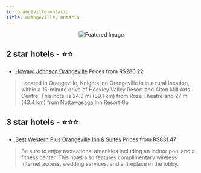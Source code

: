 ```yaml
---
id: orangeville-ontario
title: Orangeville, Ontario
---
```


<center><img src="https://i.travelapi.com/hotels/2000000/1620000/1613000/1612985/35039616_z.jpg" alt="Featured Image" /></center>


##  2 star hotels - ⭐️⭐️

-    [Howard Johnson Orangeville](https://us.hurb.com/hotels/orangeville/howard-johnson-orangeville-JNP-JP989626?cmp=18055) Prices from R$286.22
   > Located in Orangeville, Knights Inn Orangeville is in a rural location, within a 15-minute drive of Hockley Valley Resort and Alton Mill Arts Centre. This hotel is 24.3 mi (39.1 km) from Rose Theatre and 27 mi (43.4 km) from Nottawasaga Inn Resort Go

##  3 star hotels - ⭐️⭐️⭐️

-    [Best Western Plus Orangeville Inn & Suites](https://us.hurb.com/hotels/orangeville/best-western-plus-orangeville-inn-suites-JNP-JP190053?cmp=18055) Prices from R$831.47
   > Be sure to enjoy recreational amenities including an indoor pool and a fitness center. This hotel also features complimentary wireless Internet access, wedding services, and a fireplace in the lobby.
